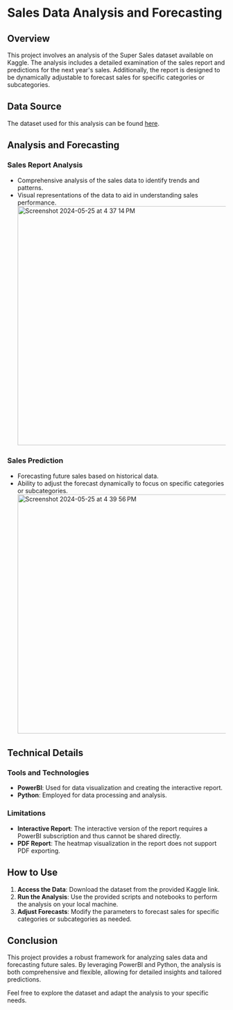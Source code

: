 # Sales Data Analysis and Forecasting
## Overview

This project involves an analysis of the Super Sales dataset available on Kaggle. The analysis includes a detailed examination of the sales report and predictions for the next year's sales. Additionally, the report is designed to be dynamically adjustable to forecast sales for specific categories or subcategories.

## Data Source

The dataset used for this analysis can be found [here](https://www.kaggle.com/datasets/rohitsahoo/sales-forecasting).

## Analysis and Forecasting

### Sales Report Analysis

- Comprehensive analysis of the sales data to identify trends and patterns.
- Visual representations of the data to aid in understanding sales performance.
  <img width="550" alt="Screenshot 2024-05-25 at 4 37 14 PM" src="https://github.com/AnishRalph/Super_sales_prediction/assets/65563438/0390a828-b402-4417-ad34-9caf6f1c7995">


### Sales Prediction

- Forecasting future sales based on historical data.
- Ability to adjust the forecast dynamically to focus on specific categories or subcategories.
  <img width="550" alt="Screenshot 2024-05-25 at 4 39 56 PM" src="https://github.com/AnishRalph/Super_sales_prediction/assets/65563438/e58a1758-462c-439b-b17b-fc6912f8ff9a">


## Technical Details

### Tools and Technologies

- **PowerBI**: Used for data visualization and creating the interactive report.
- **Python**: Employed for data processing and analysis.

### Limitations

- **Interactive Report**: The interactive version of the report requires a PowerBI subscription and thus cannot be shared directly.
- **PDF Report**: The heatmap visualization in the report does not support PDF exporting.

## How to Use

1. **Access the Data**: Download the dataset from the provided Kaggle link.
2. **Run the Analysis**: Use the provided scripts and notebooks to perform the analysis on your local machine.
3. **Adjust Forecasts**: Modify the parameters to forecast sales for specific categories or subcategories as needed.

## Conclusion

This project provides a robust framework for analyzing sales data and forecasting future sales. By leveraging PowerBI and Python, the analysis is both comprehensive and flexible, allowing for detailed insights and tailored predictions.

Feel free to explore the dataset and adapt the analysis to your specific needs.
